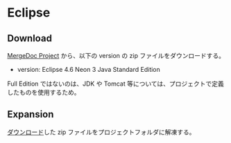 # Eclipse

## Download

[MergeDoc Project](http://mergedoc.osdn.jp/) から、以下の version の zip ファイルをダウンロードする。

- version: Eclipse 4.6 Neon 3 Java Standard Edition

Full Edition ではないのは、JDK や Tomcat 等については、プロジェクトで定義したものを使用するため。

## Expansion

[ダウンロード](#Download)した zip ファイルをプロジェクトフォルダに解凍する。

